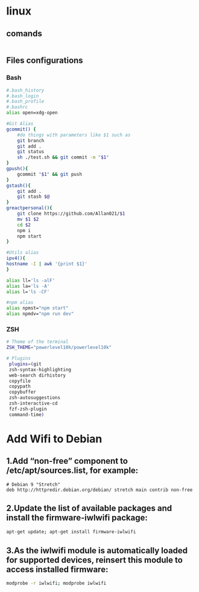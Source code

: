 # linux

## comands

```sh

```

## Files configurations

### Bash

```bash
#.bash_history
#.bash_login
#.bash_profile
#.bashrc
alias open=xdg-open

#Git Alias
gcommit() {
    #do things with parameters like $1 such as
    git branch
    git add .
    git status
    sh ./test.sh && git commit -m "$1"
}
gpush(){
    gcommit "$1" && git push
}
gstash(){
    git add .
    git stash $@
}
greactpersonal(){
    git clone https://github.com/Allan021/$1
    mv $1 $2
    cd $2
    npm i
    npm start
}

#Utils alias
ipv4(){
hostname -I | awk '{print $1}'
}

alias ll='ls -alF'
alias la='ls -A'
alias l='ls -CF'

#npm alias
alias npmst="npm start"
alias npmdv="npm run dev"

```

### ZSH

```zsh
# Theme of the terminal
ZSH_THEME="powerlevel10k/powerlevel10k"

# Plugins
 plugins=(git
 zsh-syntax-highlighting
 web-search dirhistory
 copyfile
 copypath
 copybuffer
 zsh-autosuggestions
 zsh-interactive-cd
 fzf-zsh-plugin
 command-time)
```

# Add Wifi to Debian

## 1.Add “non-free” component to /etc/apt/sources.list, for example:

```
# Debian 9 "Stretch"
deb http://httpredir.debian.org/debian/ stretch main contrib non-free
```

## 2.Update the list of available packages and install the firmware-iwlwifi package:

```sh
apt-get update; apt-get install firmware-iwlwifi
```

## 3.As the iwlwifi module is automatically loaded for supported devices, reinsert this module to access installed firmware:

```sh
modprobe -r iwlwifi; modprobe iwlwifi
```
